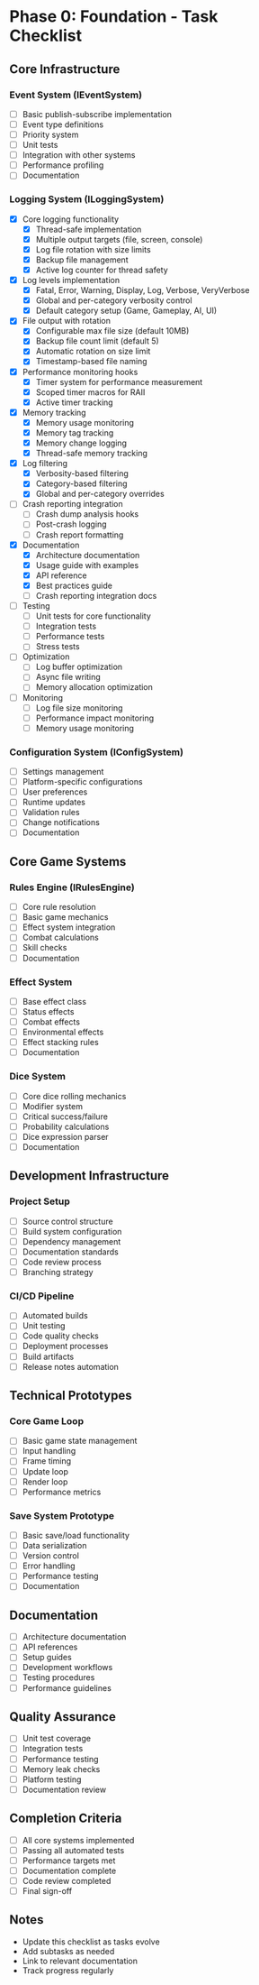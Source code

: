 # Phase 0: Foundation - Task Checklist

## Core Infrastructure

### Event System (IEventSystem)
- [ ] Basic publish-subscribe implementation
- [ ] Event type definitions
- [ ] Priority system
- [ ] Unit tests
- [ ] Integration with other systems
- [ ] Performance profiling
- [ ] Documentation

### Logging System (ILoggingSystem)
- [x] Core logging functionality
  - [x] Thread-safe implementation
  - [x] Multiple output targets (file, screen, console)
  - [x] Log file rotation with size limits
  - [x] Backup file management
  - [x] Active log counter for thread safety
- [x] Log levels implementation
  - [x] Fatal, Error, Warning, Display, Log, Verbose, VeryVerbose
  - [x] Global and per-category verbosity control
  - [x] Default category setup (Game, Gameplay, AI, UI)
- [x] File output with rotation
  - [x] Configurable max file size (default 10MB)
  - [x] Backup file count limit (default 5)
  - [x] Automatic rotation on size limit
  - [x] Timestamp-based file naming
- [x] Performance monitoring hooks
  - [x] Timer system for performance measurement
  - [x] Scoped timer macros for RAII
  - [x] Active timer tracking
- [x] Memory tracking
  - [x] Memory usage monitoring
  - [x] Memory tag tracking
  - [x] Memory change logging
  - [x] Thread-safe memory tracking
- [x] Log filtering
  - [x] Verbosity-based filtering
  - [x] Category-based filtering
  - [x] Global and per-category overrides
- [ ] Crash reporting integration
  - [ ] Crash dump analysis hooks
  - [ ] Post-crash logging
  - [ ] Crash report formatting
- [x] Documentation
  - [x] Architecture documentation
  - [x] Usage guide with examples
  - [x] API reference
  - [x] Best practices guide
  - [ ] Crash reporting integration docs
- [ ] Testing
  - [ ] Unit tests for core functionality
  - [ ] Integration tests
  - [ ] Performance tests
  - [ ] Stress tests
- [ ] Optimization
  - [ ] Log buffer optimization
  - [ ] Async file writing
  - [ ] Memory allocation optimization
- [ ] Monitoring
  - [ ] Log file size monitoring
  - [ ] Performance impact monitoring
  - [ ] Memory usage monitoring

### Configuration System (IConfigSystem)
- [ ] Settings management
- [ ] Platform-specific configurations
- [ ] User preferences
- [ ] Runtime updates
- [ ] Validation rules
- [ ] Change notifications
- [ ] Documentation

## Core Game Systems

### Rules Engine (IRulesEngine)
- [ ] Core rule resolution
- [ ] Basic game mechanics
- [ ] Effect system integration
- [ ] Combat calculations
- [ ] Skill checks
- [ ] Documentation

### Effect System
- [ ] Base effect class
- [ ] Status effects
- [ ] Combat effects
- [ ] Environmental effects
- [ ] Effect stacking rules
- [ ] Documentation

### Dice System
- [ ] Core dice rolling mechanics
- [ ] Modifier system
- [ ] Critical success/failure
- [ ] Probability calculations
- [ ] Dice expression parser
- [ ] Documentation

## Development Infrastructure

### Project Setup
- [ ] Source control structure
- [ ] Build system configuration
- [ ] Dependency management
- [ ] Documentation standards
- [ ] Code review process
- [ ] Branching strategy

### CI/CD Pipeline
- [ ] Automated builds
- [ ] Unit testing
- [ ] Code quality checks
- [ ] Deployment processes
- [ ] Build artifacts
- [ ] Release notes automation

## Technical Prototypes

### Core Game Loop
- [ ] Basic game state management
- [ ] Input handling
- [ ] Frame timing
- [ ] Update loop
- [ ] Render loop
- [ ] Performance metrics

### Save System Prototype
- [ ] Basic save/load functionality
- [ ] Data serialization
- [ ] Version control
- [ ] Error handling
- [ ] Performance testing
- [ ] Documentation

## Documentation
- [ ] Architecture documentation
- [ ] API references
- [ ] Setup guides
- [ ] Development workflows
- [ ] Testing procedures
- [ ] Performance guidelines

## Quality Assurance
- [ ] Unit test coverage
- [ ] Integration tests
- [ ] Performance testing
- [ ] Memory leak checks
- [ ] Platform testing
- [ ] Documentation review

## Completion Criteria
- [ ] All core systems implemented
- [ ] Passing all automated tests
- [ ] Performance targets met
- [ ] Documentation complete
- [ ] Code review completed
- [ ] Final sign-off

## Notes
- Update this checklist as tasks evolve
- Add subtasks as needed
- Link to relevant documentation
- Track progress regularly
